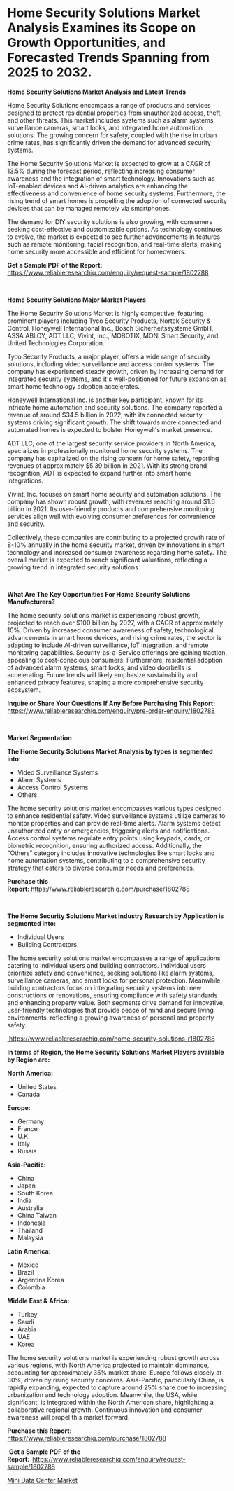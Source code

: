 <p><h1>Home Security Solutions Market Analysis Examines its Scope on Growth Opportunities, and Forecasted Trends Spanning from 2025 to 2032.</h1></p><p><strong>Home Security Solutions Market Analysis and Latest Trends</strong></p>
<p><p>Home Security Solutions encompass a range of products and services designed to protect residential properties from unauthorized access, theft, and other threats. This market includes systems such as alarm systems, surveillance cameras, smart locks, and integrated home automation solutions. The growing concern for safety, coupled with the rise in urban crime rates, has significantly driven the demand for advanced security systems.</p><p>The Home Security Solutions Market is expected to grow at a CAGR of 13.5% during the forecast period, reflecting increasing consumer awareness and the integration of smart technology. Innovations such as IoT-enabled devices and AI-driven analytics are enhancing the effectiveness and convenience of home security systems. Furthermore, the rising trend of smart homes is propelling the adoption of connected security devices that can be managed remotely via smartphones.</p><p>The demand for DIY security solutions is also growing, with consumers seeking cost-effective and customizable options. As technology continues to evolve, the market is expected to see further advancements in features such as remote monitoring, facial recognition, and real-time alerts, making home security more accessible and efficient for homeowners.</p></p>
<p><strong>Get a Sample PDF of the Report:&nbsp;</strong> <a href="https://www.reliableresearchiq.com/enquiry/request-sample/1802788?utm_campaign=2386&utm_medium=2&utm_source=Github&utm_content=ia&utm_term=15022025&utm_id=home-security-solutions">https://www.reliableresearchiq.com/enquiry/request-sample/1802788</a></p>
<p>&nbsp;</p>
<p><strong>Home Security Solutions Major Market Players</strong></p>
<p><p>The Home Security Solutions Market is highly competitive, featuring prominent players including Tyco Security Products, Nortek Security & Control, Honeywell International Inc., Bosch Sicherheitssysteme GmbH, ASSA ABLOY, ADT LLC, Vivint, Inc., MOBOTIX, MONI Smart Security, and United Technologies Corporation. </p><p>Tyco Security Products, a major player, offers a wide range of security solutions, including video surveillance and access control systems. The company has experienced steady growth, driven by increasing demand for integrated security systems, and it's well-positioned for future expansion as smart home technology adoption accelerates.</p><p>Honeywell International Inc. is another key participant, known for its intricate home automation and security solutions. The company reported a revenue of around $34.5 billion in 2022, with its connected security systems driving significant growth. The shift towards more connected and automated homes is expected to bolster Honeywell's market presence.</p><p>ADT LLC, one of the largest security service providers in North America, specializes in professionally monitored home security systems. The company has capitalized on the rising concern for home safety, reporting revenues of approximately $5.39 billion in 2021. With its strong brand recognition, ADT is expected to expand further into smart home integrations.</p><p>Vivint, Inc. focuses on smart home security and automation solutions. The company has shown robust growth, with revenues reaching around $1.6 billion in 2021. Its user-friendly products and comprehensive monitoring services align well with evolving consumer preferences for convenience and security.</p><p>Collectively, these companies are contributing to a projected growth rate of 8-10% annually in the home security market, driven by innovations in smart technology and increased consumer awareness regarding home safety. The overall market is expected to reach significant valuations, reflecting a growing trend in integrated security solutions.</p></p>
<p>&nbsp;</p>
<p><strong>What Are The Key Opportunities For Home Security Solutions Manufacturers?</strong></p>
<p><p>The home security solutions market is experiencing robust growth, projected to reach over $100 billion by 2027, with a CAGR of approximately 10%. Driven by increased consumer awareness of safety, technological advancements in smart home devices, and rising crime rates, the sector is adapting to include AI-driven surveillance, IoT integration, and remote monitoring capabilities. Security-as-a-Service offerings are gaining traction, appealing to cost-conscious consumers. Furthermore, residential adoption of advanced alarm systems, smart locks, and video doorbells is accelerating. Future trends will likely emphasize sustainability and enhanced privacy features, shaping a more comprehensive security ecosystem.</p></p>
<p><strong>Inquire or Share Your Questions If Any Before Purchasing This Report:</strong> <a href="https://www.reliableresearchiq.com/enquiry/pre-order-enquiry/1802788?utm_campaign=2386&utm_medium=2&utm_source=Github&utm_content=ia&utm_term=15022025&utm_id=home-security-solutions">https://www.reliableresearchiq.com/enquiry/pre-order-enquiry/1802788</a></p>
<p>&nbsp;</p>
<p><strong>Market Segmentation</strong></p>
<p><strong>The Home Security Solutions Market Analysis by types is segmented into:</strong></p>
<p><ul><li>Video Surveillance Systems</li><li>Alarm Systems</li><li>Access Control Systems</li><li>Others</li></ul></p>
<p><p>The home security solutions market encompasses various types designed to enhance residential safety. Video surveillance systems utilize cameras to monitor properties and can provide real-time alerts. Alarm systems detect unauthorized entry or emergencies, triggering alerts and notifications. Access control systems regulate entry points using keypads, cards, or biometric recognition, ensuring authorized access. Additionally, the "Others" category includes innovative technologies like smart locks and home automation systems, contributing to a comprehensive security strategy that caters to diverse consumer needs and preferences.</p></p>
<p><strong>Purchase this Report:&nbsp;</strong><a href="https://www.reliableresearchiq.com/purchase/1802788?utm_campaign=2386&utm_medium=2&utm_source=Github&utm_content=ia&utm_term=15022025&utm_id=home-security-solutions">https://www.reliableresearchiq.com/purchase/1802788</a></p>
<p>&nbsp;</p>
<p><strong>The Home Security Solutions Market Industry Research by Application is segmented into:</strong></p>
<p><ul><li>Individual Users</li><li>Building Contractors</li></ul></p>
<p><p>The home security solutions market encompasses a range of applications catering to individual users and building contractors. Individual users prioritize safety and convenience, seeking solutions like alarm systems, surveillance cameras, and smart locks for personal protection. Meanwhile, building contractors focus on integrating security systems into new constructions or renovations, ensuring compliance with safety standards and enhancing property value. Both segments drive demand for innovative, user-friendly technologies that provide peace of mind and secure living environments, reflecting a growing awareness of personal and property safety.</p></p>
<p><a href="https://www.reliableresearchiq.com/home-security-solutions-r1802788?utm_campaign=2386&utm_medium=2&utm_source=Github&utm_content=ia&utm_term=15022025&utm_id=home-security-solutions">&nbsp;https://www.reliableresearchiq.com/home-security-solutions-r1802788</a></p>
<p><strong>In terms of Region, the Home Security Solutions Market Players available by Region are:</strong></p>
<p>
    <p> <strong> North America: </strong>
        <ul>
            <li>United States</li>
            <li>Canada</li>
        </ul>
        </p> 
    <p> <strong> Europe: </strong>
        <ul>
            <li>Germany</li>
            <li>France</li>
            <li>U.K.</li>
            <li>Italy</li>
            <li>Russia</li>
        </ul>
        </p> 
    <p> <strong> Asia-Pacific: </strong>
        <ul>
            <li>China</li>
            <li>Japan</li>
            <li>South Korea</li>
            <li>India</li>
            <li>Australia</li>
            <li>China Taiwan</li>
            <li>Indonesia</li>
            <li>Thailand</li>
            <li>Malaysia</li>
        </ul>
        </p> 
    <p> <strong> Latin America: </strong>
        <ul>
            <li>Mexico</li>
            <li>Brazil</li>
            <li>Argentina Korea</li>
            <li>Colombia</li>
        </ul>
        </p> 
    <p> <strong> Middle East & Africa: </strong>
        <ul>
            <li>Turkey</li>
            <li>Saudi</li>
            <li>Arabia</li>
            <li>UAE</li>
            <li>Korea</li>
        </ul>
    </p>
    </p>
<p><p>The home security solutions market is experiencing robust growth across various regions, with North America projected to maintain dominance, accounting for approximately 35% market share. Europe follows closely at 30%, driven by rising security concerns. Asia-Pacific, particularly China, is rapidly expanding, expected to capture around 25% share due to increasing urbanization and technology adoption. Meanwhile, the USA, while significant, is integrated within the North American share, highlighting a collaborative regional growth. Continuous innovation and consumer awareness will propel this market forward.</p></p>
<p><strong>Purchase this Report: </strong><a href="https://www.reliableresearchiq.com/purchase/1802788?utm_campaign=2386&utm_medium=2&utm_source=Github&utm_content=ia&utm_term=15022025&utm_id=home-security-solutions">https://www.reliableresearchiq.com/purchase/1802788</a></p>
<p>&nbsp;<strong>Get a Sample PDF of the Report:&nbsp;&nbsp;</strong><a href="https://www.reliableresearchiq.com/enquiry/request-sample/1802788?utm_campaign=2386&utm_medium=2&utm_source=Github&utm_content=ia&utm_term=15022025&utm_id=home-security-solutions">https://www.reliableresearchiq.com/enquiry/request-sample/1802788</a></p>
<p><strong></strong></p>
<p><p><a href="https://github.com/lashaunm5st/Market-Research-Report-List-1/blob/main/mini-data-center-market.md?utm_campaign=2386&utm_medium=2&utm_source=Github&utm_content=ia&utm_term=15022025&utm_id=home-security-solutions">Mini Data Center Market</a></p></p>